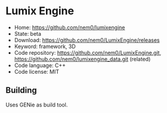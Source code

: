 # Lumix Engine

- Home: https://github.com/nem0/lumixengine
- State: beta
- Download: https://github.com/nem0/LumixEngine/releases
- Keyword: framework, 3D
- Code repository: https://github.com/nem0/LumixEngine.git, https://github.com/nem0/lumixengine_data.git (related)
- Code language: C++
- Code license: MIT

## Building

Uses GENie as build tool.

